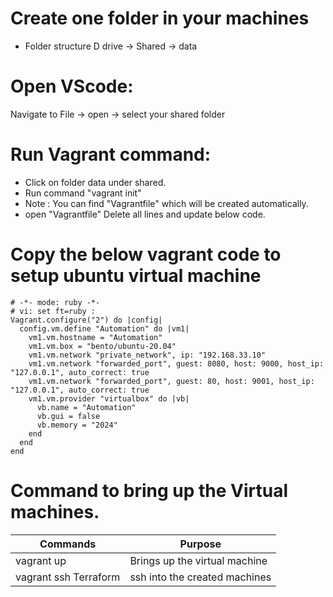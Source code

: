 # Create one folder in your machines
* Folder structure
  D drive -> Shared -> data

# Open VScode:
   Navigate to File -> open -> select your shared folder

# Run Vagrant command:
   * Click on folder data under shared.
   * Run command "vagrant init"
   * Note : You can find "Vagrantfile" which will be created automatically.
   * open "Vagrantfile" Delete all lines and update below code.

# Copy the below vagrant code to setup ubuntu virtual machine

```
# -*- mode: ruby -*-
# vi: set ft=ruby :
Vagrant.configure("2") do |config|
  config.vm.define "Automation" do |vm1|
    vm1.vm.hostname = "Automation"
    vm1.vm.box = "bento/ubuntu-20.04"
    vm1.vm.network "private_network", ip: "192.168.33.10"
    vm1.vm.network "forwarded_port", guest: 8080, host: 9000, host_ip: "127.0.0.1", auto_correct: true
    vm1.vm.network "forwarded_port", guest: 80, host: 9001, host_ip: "127.0.0.1", auto_correct: true
    vm1.vm.provider "virtualbox" do |vb|
      vb.name = "Automation"
      vb.gui = false
      vb.memory = "2024"
    end
  end
end
```

# Command to bring up the Virtual machines.
| Commands              | Purpose                       |
| --------------------- | ----------------------------  |
| vagrant up            | Brings up the virtual machine |
| vagrant ssh Terraform | ssh into the created machines |
